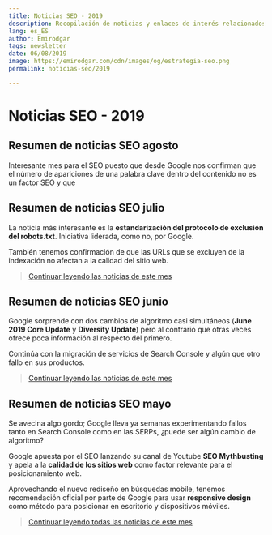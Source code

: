 ```yaml
---
title: Noticias SEO - 2019
description: Recopilación de noticias y enlaces de interés relacionados con el SEO y Marketing digital
lang: es_ES
author: Emirodgar
tags: newsletter
date: 06/08/2019
image: https://emirodgar.com/cdn/images/og/estrategia-seo.png
permalink: noticias-seo/2019

---
```


# Noticias SEO - 2019

## Resumen de noticias SEO agosto

Interesante mes para el SEO puesto que desde Google nos confirman que el número de apariciones de una palabra clave dentro del contenido no es un factor SEO y que 

## Resumen de noticias SEO julio

La noticia más interesante es la **estandarización del protocolo de exclusión del robots.txt**. Iniciativa liderada, como no, por Google.

También tenemos confirmación de que las URLs que se excluyen de la indexación no afectan a la calidad del sitio web.

> [Continuar leyendo las noticias de este mes](https://emirodgar.com/noticias-seo/2019/julio)


## Resumen de noticias SEO junio

Google sorprende con dos cambios de algoritmo casi simultáneos (**June 2019 Core Update** y **Diversity Update**) pero al contrario que otras veces ofrece poca información al respecto del primero.

Continúa con la migración de servicios de Search Console y algún que otro fallo en sus productos.

> [Continuar leyendo las noticias de este mes](https://emirodgar.com/noticias-seo/2019/junio)


## Resumen de noticias SEO mayo 

Se avecina algo gordo; Google lleva ya semanas experimentando fallos tanto en Search Console como en las SERPs, ¿puede ser algún cambio de algoritmo?

Google apuesta por el SEO lanzando su canal de Youtube **SEO Mythbusting** y apela a la **calidad de los sitios web** como factor relevante para el posicionamiento web.

Aprovechando el nuevo rediseño en búsquedas mobile, tenemos recomendación oficial por parte de Google para usar **responsive design** como método para posicionar en escritorio y dispositivos móviles.

> [Continuar leyendo todas las noticias de este mes](https://emirodgar.com/noticias-seo/2019/mayo)


<!--stackedit_data:
eyJoaXN0b3J5IjpbLTYyMzE3ODI1LC01NjE3MDc5MTIsODcyNj
QzNTA2LDE2Nzg5ODI2NDYsLTIxMjgwNDU2ODgsMjAzNzM4Mjc5
MSwtMjc1MDg5MDM1LDExNDgyODUzNDQsNjk4NTQ4MTIyLC00Nz
c1MzA1NzMsLTE3MzQwMDExMzIsLTE4MjM3MTQ4NCwzODc2MDE5
NjAsLTE4OTEwOTMzNTUsMzcxMjA2ODU2LDExODY4MzQ2MzIsMT
MzMjQwNDA3MSwxNDgzNjI3MjI5LC0xODY1MzQwNjMxLC0xMjg1
MzkxMjcxXX0=
-->